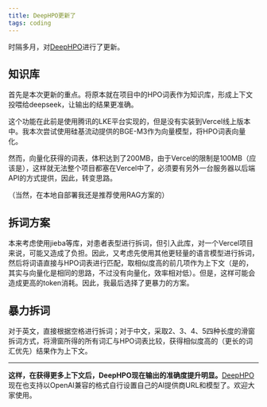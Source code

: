 ```yaml
---
title: DeepHPO更新了
tags: coding
---
```


时隔多月，对[DeepHPO](https://pzweuj.github.io/posts/DeepHPO)进行了更新。



## 知识库

首先是本次更新的重点。将原本就在项目中的HPO词表作为知识库，形成上下文投喂给deepseek，让输出的结果更准确。

这个功能在此前是使用腾讯的LKE平台实现的，但是没有实装到Vercel线上版本中。我本次尝试使用硅基流动提供的BGE-M3作为向量模型，将HPO词表向量化。

然而，向量化获得的词表，体积达到了200MB，由于Vercel的限制是100MB（应该是），这样就无法整个项目都塞在Vercel中了，必须要有另外一台服务器以后端API的方式提供，因此，转变思路。

（当然，在本地自部署我还是推荐使用RAG方案的）



## 拆词方案

本来考虑使用jieba等库，对患者表型进行拆词，但引入此库，对一个Vercel项目来说，可能又造成了负担。因此，又考虑先使用其他更轻量的语言模型进行拆词，然后将词语直接与HPO词表进行匹配，取相似度高的前几项作为上下文（是的，其实与向量化是相同的思路，不过没有向量化，效率相对低）。但是，这样可能会造成更高的token消耗。因此，我最后选择了更暴力的方案。



## 暴力拆词

对于英文，直接根据空格进行拆词；对于中文，采取2、3、4、5四种长度的滑窗拆词方式，将滑窗所得的所有词汇与HPO词表比较，获得相似度高的（更长的词汇优先）结果作为上下文。



-----------------------



**这样，在获得更多上下文后，DeepHPO现在输出的准确度提升明显。**[DeepHPO](https://deephpo.vercel.app/)现在也支持以OpenAI兼容的格式自行设置自己的AI提供商URL和模型了。欢迎大家使用。

